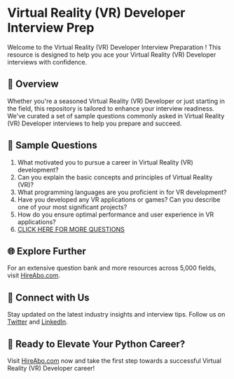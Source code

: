 # Virtual Reality (VR) Developer Interview Prep

Welcome to the Virtual Reality (VR) Developer Interview Preparation ! This resource is designed to help you ace your Virtual Reality (VR) Developer interviews with confidence.

## 🚀 Overview

Whether you're a seasoned Virtual Reality (VR) Developer or just starting in the field, this repository is tailored to enhance your interview readiness. We've curated a set of sample questions commonly asked in Virtual Reality (VR) Developer interviews to help you prepare and succeed.

## 📝 Sample Questions

1. What motivated you to pursue a career in Virtual Reality (VR) development?
2. Can you explain the basic concepts and principles of Virtual Reality (VR)?
3. What programming languages are you proficient in for VR development?
4. Have you developed any VR applications or games? Can you describe one of your most significant projects?
5. How do you ensure optimal performance and user experience in VR applications?
6. [CLICK HERE FOR MORE QUESTIONS](https://hireabo.com/job/0_0_83/Virtual%20Reality%20VR%20Developer)

## 🌐 Explore Further

For an extensive question bank and more resources across 5,000 fields, visit [HireAbo.com](https://www.hireabo.com).

## 📱 Connect with Us

Stay updated on the latest industry insights and interview tips. Follow us on [Twitter](https://twitter.com/hireabo) and [LinkedIn](https://www.linkedin.com/in/hire-abo-3609972a8/).

## 🚀 Ready to Elevate Your Python Career?

Visit [HireAbo.com](https://www.hireabo.com) now and take the first step towards a successful Virtual Reality (VR) Developer career!